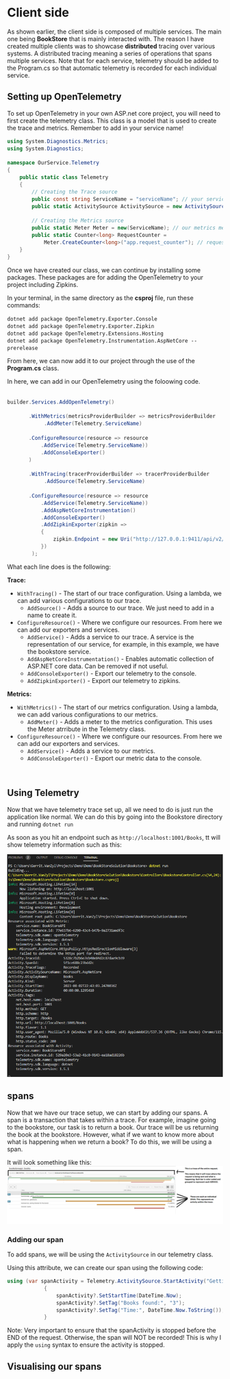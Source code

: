 # Client side

As shown earlier, the client side is composed of multiple services. The main one being **BookStore** that is mainly interacted with. 
The reason I have created multiple clients was to showcase **distributed** tracing over various systems. 
A distributed tracing meaning a series of operations that spans multiple services.
Note that for each service, telemetry should be added to the Program.cs so that automatic telemetry is recorded for each individual service.

## Setting up OpenTelemetry

To set up OpenTelemetry in your own ASP.net core project, you will need to first create the telemetry class. This class is a model that is used to create the trace and metrics.
Remember to add in your service name!
```csharp
using System.Diagnostics.Metrics;
using System.Diagnostics;

namespace OurService.Telemetry
{
    public static class Telemetry
    {
        // Creating the Trace source
        public const string ServiceName = "serviceName"; // your service-name
        public static ActivitySource ActivitySource = new ActivitySource(ServiceName); // our trace source

        // Creating the Metrics source
        public static Meter Meter = new(ServiceName); // our metrics meter
        public static Counter<long> RequestCounter =
            Meter.CreateCounter<long>("app.request_counter"); // request counter
    }
}
```

Once we have created our class, we can continue by installing some packages. These packages are for adding the OpenTelemetry to your project including Zipkins.

In your terminal, in the same directory as the **csproj** file, run these commands:

`dotnet add package OpenTelemetry.Exporter.Console`<br>
`dotnet add package OpenTelemetry.Exporter.Zipkin` <br>
`dotnet add package OpenTelemetry.Extensions.Hosting`<br>
`dotnet add package OpenTelemetry.Instrumentation.AspNetCore --prerelease`<br>

From here, we can now add it to our project through the use of the **Program.cs** class.

In here, we can add in our OpenTelemetry using the foloowing code.
```csharp

builder.Services.AddOpenTelemetry()

       .WithMetrics(metricsProviderBuilder => metricsProviderBuilder
            .AddMeter(Telemetry.ServiceName)

       .ConfigureResource(resource => resource
           .AddService(Telemetry.ServiceName))
           .AddConsoleExporter()
       )

       .WithTracing(tracerProviderBuilder => tracerProviderBuilder
            .AddSource(Telemetry.ServiceName)

       .ConfigureResource(resource => resource
           .AddService(Telemetry.ServiceName))
           .AddAspNetCoreInstrumentation()
           .AddConsoleExporter()
           .AddZipkinExporter(zipkin =>
           {
               zipkin.Endpoint = new Uri("http://127.0.0.1:9411/api/v2/spans");
           })
        );
```

What each line does is the following:

**Trace:**
- `WithTracing()` - The start of our trace configuration. Using a lambda, we can add various configurations to our trace.
    - `AddSource()` - Adds a source to our trace. We just need to add in a name to create it.
- `ConfigureResource()` - Where we configure our resources. From here we can add our exporters and services.
    - `AddService()` - Adds a service to our trace. A service is the representation of our service, for example, in this example, we have the bookstore service.
    - `AddAspNetCoreInstrumentation()` - Enables automatic collection of ASP.NET core data. Can be removed if not useful.
    - `AddConsoleExporter()` - Export our telemetry to the console.
    - `AddZipkinExporter()` - Export our telemetry to zipkins.

**Metrics:**
- `WithMetrics()` - The start of our metrics configuration. Using a lambda, we can add various configurations to our metrics.
    - `AddMeter()` - Adds a meter to the metrics configuration. This uses the Meter atrribute in the Telemetry class.
- `ConfigureResource()` - Where we configure our resources. From here we can add our exporters and services.
    - `AddService()` - Adds a service to our metrics.
    - `AddConsoleExporter()` - Export our metric data to the console.

<br>

## Using Telemetry

Now that we have telemetry trace set up, all we need to do is just run the application like normal. 
We can do this by going into the Bookstore directory and running `dotnet run`

As soon as you hit an endpoint such as `http://localhost:1001/Books`, tt will show telemetry information such as this:

![Running-telemetry](https://github.com/gerrit450/OTL-Example/blob/Demo/Docs/Images/DotnetRunTelemetry.png)

## spans

Now that we have our trace setup, we can start by adding our spans. A span is a transaction that takes within a trace. For example, imagine going to the bookstore, our task is to return a book. Our trace will be us returning the book at the bookstore. However, what if we want to know more about what is happening when we return a book? To do this, we will be using a span.

It will look something like this:
![HowTraceAndSpansLooksLike](https://github.com/gerrit450/OTL-Example/blob/Demo/Docs/Images/HowTraceLooksLike.png)

### Adding our span

To add spans, we will be using the `ActivitySource` in our telemetry class.

Using this attribute, we can create our span using the following code:
``` csharp
using (var spanActivity = Telemetry.ActivitySource.StartActivity("Getting all the books!"))
            {
                spanActivity?.SetStartTime(DateTime.Now);
                spanActivity?.SetTag("Books found:", "3");
                spanActivity?.SetTag("Time:", DateTime.Now.ToString());
            }
```

Note: Very important to ensure that the spanActivity is stopped before the END of the request. Otherwise, the span will NOT be recorded! This is why I apply the `using` syntax to ensure the activity is stopped.

## Visualising our spans









